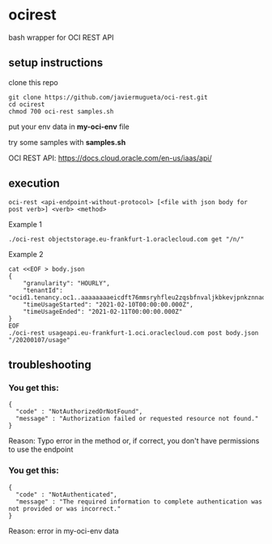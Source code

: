 # ocirest
bash wrapper for OCI REST API
## setup instructions
clone this repo<p>
```
git clone https://github.com/javiermugueta/oci-rest.git
cd ocirest
chmod 700 oci-rest samples.sh
 ```
put your env data in <b>my-oci-env</b> file <p>
try some samples with <b>samples.sh</b><p>
OCI REST API: https://docs.cloud.oracle.com/en-us/iaas/api/<p>
## execution
```
oci-rest <api-endpoint-without-protocol> [<file with json body for post verb>] <verb> <method>
```
Example 1<p>
```
./oci-rest objectstorage.eu-frankfurt-1.oraclecloud.com get "/n/"
```
Example 2<p>
```
cat <<EOF > body.json
{
	"granularity": "HOURLY",
	"tenantId": "ocid1.tenancy.oc1..aaaaaaaaeicdft76mmsryhfleu2zqsbfnvaljkbkevjpnkznnaqdbhtdadpa",
	"timeUsageStarted": "2021-02-10T00:00:00.000Z",
	"timeUsageEnded": "2021-02-11T00:00:00.000Z"
}
EOF
./oci-rest usageapi.eu-frankfurt-1.oci.oraclecloud.com post body.json "/20200107/usage"
```
## troubleshooting
### You get this:
```
{
  "code" : "NotAuthorizedOrNotFound",
  "message" : "Authorization failed or requested resource not found."
}
```
Reason: Typo error in the method or, if correct, you don't have permissions to use the endpoint
### You get this:
```
{
  "code" : "NotAuthenticated",
  "message" : "The required information to complete authentication was not provided or was incorrect."
}
```
Reason: error in my-oci-env data
